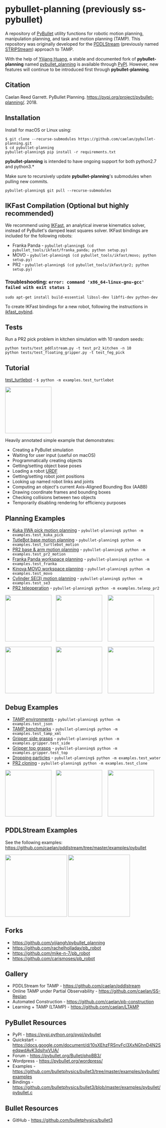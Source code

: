 # pybullet-planning (previously ss-pybullet)

A repository of [PyBullet](https://pypi.python.org/pypi/pybullet) utility functions for robotic motion planning, manipulation planning, and task and motion planning (TAMP).
This repository was originally developed for the [PDDLStream](https://github.com/caelan/pddlstream) (previously named [STRIPStream](https://github.com/caelan/stripstream)) approach to TAMP.

<!--![Alt text](images/test.png?raw=true "Title")-->
<!--img src="images/pr2.png" height="300">&emsp;<img src="images/kuka.png" height="300"-->

<!-- ## PyBullet Planning -->

With the help of [Yijiang Huang](https://github.com/yijiangh), a stable and documented fork of **pybullet-planning** named [pybullet_planning](https://github.com/yijiangh/pybullet_planning) is available through [PyPI](https://pypi.org/project/pybullet-planning/).
However, new features will continue to be introduced first through **pybullet-planning**.

## Citation

Caelan Reed Garrett. PyBullet Planning. https://pypi.org/project/pybullet-planning/. 2018.

## Installation

Install for macOS or Linux using: 

<!-- `pybullet-planning$ git clone --recursive git@github.com:caelan/pybullet-planning.git` -->
```
$ git clone --recurse-submodules https://github.com/caelan/pybullet-planning.git
$ cd pybullet-planning
pybullet-planning$ pip install -r requirements.txt
```

<!--
Install PyBullet on OS X or Linux using: 
```
$ pip install numpy pybullet
$ git clone --recurse-submodules https://github.com/caelan/ss-pybullet.git
$ cd ss-pybullet
$ git pull --recurse-submodules
```
-->

**pybullet-planning** is intended to have ongoing support for both python2.7 and python3.*

Make sure to recursively update **pybullet-planning**'s submodules when pulling new commits.
```
pybullet-planning$ git pull --recurse-submodules
```
<!-- `pybullet-planning$ git submodule update --init --recursive` -->

## IKFast Compilation (Optional but highly recommended)

We recommend using [IKFast](http://openrave.org/docs/0.8.2/openravepy/ikfast/), an analytical inverse kinematics solver, instead of PyBullet's damped least squares solver.
IKFast bindings are included for the following robots:
* Franka Panda - `pybullet-planning$ (cd pybullet_tools/ikfast/franka_panda; python setup.py)`
* MOVO - `pybullet-planning$ (cd pybullet_tools/ikfast/movo; python setup.py)`
* PR2 - `pybullet-planning$ (cd pybullet_tools/ikfast/pr2; python setup.py)`

### Troubleshooting: `error: command 'x86_64-linux-gnu-gcc' failed with exit status 1`

```
sudo apt-get install build-essential libssl-dev libffi-dev python-dev
```

<!-- `pybullet-planning$ ./setup_ikfast.sh` -->

<!-- https://stackoverflow.com/questions/10382141/temporarily-change-current-working-directory-in-bash-to-run-a-command -->

To create IKFast bindings for a new robot, following the instructions in [ikfast_pybind](https://github.com/yijiangh/ikfast_pybind). 

<!-- https://pypi.org/project/ikfast-pybind/ -->

## Tests

Run a PR2 pick problem in kitchen simulation with 10 random seeds:
```shell
python tests/test_pddlstream.py -t test_pr2_kitchen -n 10
python tests/test_floating_gripper.py -t test_feg_pick
```

## Tutorial

[test_turtlebot](https://github.com/caelan/pybullet-planning/blob/master/examples/test_turtlebot.py) - ```$ python -m examples.test_turtlebot```

<img src="images/turtlebot.png" height="150">
<!--img src="images/turtlebot2.png" height="150"-->

Heavily annotated simple example that demonstrates:
* Creating a PyBullet simulation
* Waiting for user input (useful on macOS)
* Programmatically creating objects
* Getting/setting object base poses
* Loading a robot [URDF](http://wiki.ros.org/urdf)
* Getting/setting robot joint positions
* Looking up named robot links and joints
* Computing an object's current Axis-Aligned Bounding Box (AABB)
* Drawing coordinate frames and bounding boxes
* Checking collisions between two objects
* Temporarily disabling rendering for efficiency purposes

## Planning Examples

* [Kuka IIWA pick motion planning](examples/test_kuka_pick.py) - `pybullet-planning$ python -m examples.test_kuka_pick`
* [TutleBot base motion planning](examples/test_turtlebot_motion.py) - ```pybullet-planning$ python -m examples.test_turtlebot_motion```
* [PR2 base & arm motion planning](examples/test_pr2_motion.py) - ```pybullet-planning$ python -m examples.test_pr2_motion```
* [Franka Panda workspace planning](examples/test_franka.py) - ```pybullet-planning$ python -m examples.test_franka```
* [Kinova MOVO workspace planning](examples/test_movo.py) - ```pybullet-planning$ python -m examples.test_movo```
* [Cylinder SE(3) motion planning](examples/test_se3.py) - ```pybullet-planning$ python -m examples.test_se3```
* [PR2 teleoperation](examples/teleop_pr2.py) - ```pybullet-planning$ python -m examples.teleop_pr2```

<!--img src="images/movo.png" height="150"-->
<img src="images/kuka_pick.png" height="150">&emsp;<img src="images/turtlebot_motion.png" height="150">
&emsp;<img src="images/pr2_motion.png" height="150">

<img src="images/franka.png" height="150">&emsp;<img src="images/movo2.png" height="150">
&emsp;<img src="images/se3.png" height="150">

## Debug Examples

* [TAMP environments](examples/test_json.py) - ```pybullet-planning$ python -m examples.test_json```
* [TAMP benchmarks](examples/test_tamp_xml.py) - ```pybullet-planning$ python -m examples.test_tamp_xml```
* [Gripper side grasps](examples/gripper/test_side.py) - ```pybullet-planning$ python -m examples.gripper.test_side```
* [Gripper top grasps](examples/gripper/test_top.py) - ```pybullet-planning$ python -m examples.gripper.test_top```
* [Dropping particles](examples/test_water.py) - ```pybullet-planning$ python -m examples.test_water```
* [PR2 cloning](examples/test_clone.py) - ```pybullet-planning$ python -m examples.test_clone```

<img src="images/json.png" height="150">&emsp;<img src="images/tamp_xml.png" height="150">
&emsp;<img src="images/water.png" height="150">
<!--&emsp;<img src="images/test_side.png" height="150">
&emsp;<img src="images/test_top.png" height="150"-->

<!--
* [OpenRAVE bodies](examples/test_kinbody.py) - ```pybullet-planning$ python -m examples.test_kinbody```
* [Kiva shelves](examples/test_kiva.py) - ```pybullet-planning$ python -m examples.test_kiva```
* [LIS/YCB models](examples/test_models.py) - ```pybullet-planning$ python -m examples.test_models```
* [PR2 visibility](examples/test_visibility.py) - ```pybullet-planning$ python -m examples.test_visibility```
* [TurtleBot collisions](examples/test_turtlebot.py) - ```pybullet-planning$ python -m examples.test_turtlebot```
-->

## PDDLStream Examples

See the following examples: https://github.com/caelan/pddlstream/tree/master/examples/pybullet

[<img src="https://img.youtube.com/vi/3HJrkgIGK7c/0.jpg" height="200">](https://www.youtube.com/watch?v=3HJrkgIGK7c)
[<img src="https://img.youtube.com/vi/oWr6m12nXcM/0.jpg" height="200">](https://www.youtube.com/watch?v=oWr6m12nXcM)

## Forks

* https://github.com/yijiangh/pybullet_planning
* https://github.com/rachelholladay/pb_robot
* https://github.com/mike-n-7/pb_robot
* https://github.com/carismoses/pb_robot

## Gallery

* PDDLStream for TAMP - https://github.com/caelan/pddlstream
* Online TAMP under Partial Observability - https://github.com/caelan/SS-Replan
* Automated Construction - https://github.com/caelan/pb-construction
* Learning + TAMP (LTAMP) - https://github.com/caelan/LTAMP

## PyBullet Resources

* PyPI - https://pypi.python.org/pypi/pybullet
* Quickstart - https://docs.google.com/document/d/10sXEhzFRSnvFcl3XxNGhnD4N2SedqwdAvK3dsihxVUA/
* Forum - https://pybullet.org/Bullet/phpBB3/
* Wordpress - https://pybullet.org/wordpress/
* Examples - https://github.com/bulletphysics/bullet3/tree/master/examples/pybullet/examples
* Bindings - https://github.com/bulletphysics/bullet3/blob/master/examples/pybullet/pybullet.c

## Bullet Resources

* GitHub - https://github.com/bulletphysics/bullet3
